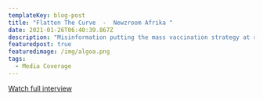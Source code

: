 ```yaml
---
templateKey: blog-post
title: "Flatten The Curve  -  Newzroom Afrika "
date: 2021-01-26T06:40:39.867Z
description: "Misinformation putting the mass vaccination strategy at risk "
featuredpost: true
featuredimage: /img/algoa.png
tags:
  - Media Coverage
---
```

[Watch full interview ](https://drive.google.com/file/d/1lO0FbwKhNMpbhDkUTF6epAYqpUlT-Y09/view?usp=sharing)